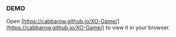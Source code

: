 
### DEMO

Open [https://cabbarow.github.io/XO-Game/](https://cabbarow.github.io/XO-Game/) to view it in your browser.





